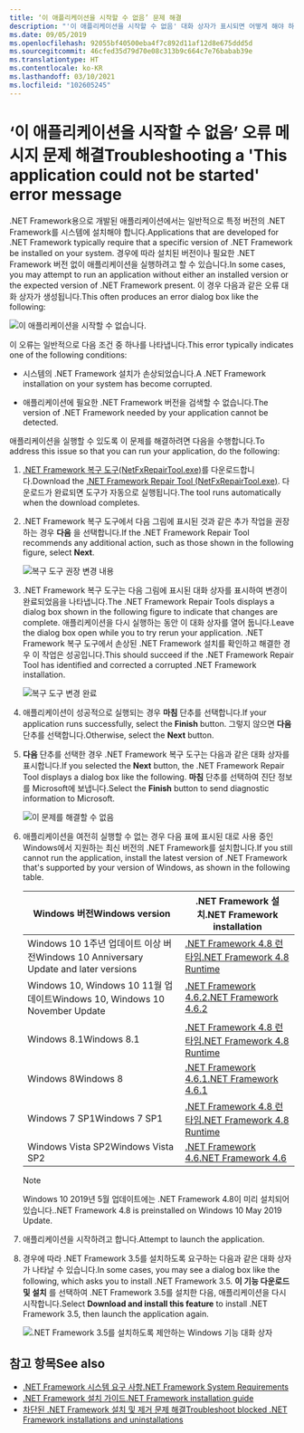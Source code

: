 ```yaml
---
title: ‘이 애플리케이션을 시작할 수 없음’ 문제 해결
description: "'이 애플리케이션을 시작할 수 없음' 대화 상자가 표시되면 어떻게 해야 하는지 알아보세요."
ms.date: 09/05/2019
ms.openlocfilehash: 92055bf40500eba4f7c892d11af12d8e675ddd5d
ms.sourcegitcommit: 46cfed35d79d70e08c313b9c664c7e76babab39e
ms.translationtype: HT
ms.contentlocale: ko-KR
ms.lasthandoff: 03/10/2021
ms.locfileid: "102605245"
---
```

# <a name="troubleshooting-a-this-application-could-not-be-started-error-message"></a><span data-ttu-id="5613a-103">‘이 애플리케이션을 시작할 수 없음’ 오류 메시지 문제 해결</span><span class="sxs-lookup"><span data-stu-id="5613a-103">Troubleshooting a 'This application could not be started' error message</span></span>

<span data-ttu-id="5613a-104">.NET Framework용으로 개발된 애플리케이션에서는 일반적으로 특정 버전의 .NET Framework를 시스템에 설치해야 합니다.</span><span class="sxs-lookup"><span data-stu-id="5613a-104">Applications that are developed for .NET Framework typically require that a specific version of .NET Framework be installed on your system.</span></span> <span data-ttu-id="5613a-105">경우에 따라 설치된 버전이나 필요한 .NET Framework 버전 없이 애플리케이션을 실행하려고 할 수 있습니다.</span><span class="sxs-lookup"><span data-stu-id="5613a-105">In some cases, you may attempt to run an application without either an installed version or the expected version of .NET Framework present.</span></span> <span data-ttu-id="5613a-106">이 경우 다음과 같은 오류 대화 상자가 생성됩니다.</span><span class="sxs-lookup"><span data-stu-id="5613a-106">This often produces an error dialog box like the following:</span></span>

![이 애플리케이션을 시작할 수 없습니다.](media/application-not-started/app-could-not-be-started.png)

<span data-ttu-id="5613a-108">이 오류는 일반적으로 다음 조건 중 하나를 나타냅니다.</span><span class="sxs-lookup"><span data-stu-id="5613a-108">This error typically indicates one of the following conditions:</span></span>

- <span data-ttu-id="5613a-109">시스템의 .NET Framework 설치가 손상되었습니다.</span><span class="sxs-lookup"><span data-stu-id="5613a-109">A .NET Framework installation on your system has become corrupted.</span></span>

- <span data-ttu-id="5613a-110">애플리케이션에 필요한 .NET Framework 버전을 검색할 수 없습니다.</span><span class="sxs-lookup"><span data-stu-id="5613a-110">The version of .NET Framework needed by your application cannot be detected.</span></span>

<span data-ttu-id="5613a-111">애플리케이션을 실행할 수 있도록 이 문제를 해결하려면 다음을 수행합니다.</span><span class="sxs-lookup"><span data-stu-id="5613a-111">To address this issue so that you can run your application, do the following:</span></span>

1. <span data-ttu-id="5613a-112">[.NET Framework 복구 도구(NetFxRepairTool.exe)](https://www.microsoft.com/download/details.aspx?id=30135)를 다운로드합니다.</span><span class="sxs-lookup"><span data-stu-id="5613a-112">Download the [.NET Framework Repair Tool (NetFxRepairTool.exe)](https://www.microsoft.com/download/details.aspx?id=30135).</span></span> <span data-ttu-id="5613a-113">다운로드가 완료되면 도구가 자동으로 실행됩니다.</span><span class="sxs-lookup"><span data-stu-id="5613a-113">The tool runs automatically when the download completes.</span></span>

1. <span data-ttu-id="5613a-114">.NET Framework 복구 도구에서 다음 그림에 표시된 것과 같은 추가 작업을 권장하는 경우 **다음** 을 선택합니다.</span><span class="sxs-lookup"><span data-stu-id="5613a-114">If the .NET Framework Repair Tool recommends any additional action, such as those shown in the following figure, select **Next**.</span></span>

   ![복구 도구 권장 변경 내용](media/application-not-started/repair-tool-recommended-changes.png)

1. <span data-ttu-id="5613a-116">.NET Framework 복구 도구는 다음 그림에 표시된 대화 상자를 표시하여 변경이 완료되었음을 나타냅니다.</span><span class="sxs-lookup"><span data-stu-id="5613a-116">The .NET Framework Repair Tools displays a dialog box shown in the following figure to indicate that changes are complete.</span></span> <span data-ttu-id="5613a-117">애플리케이션을 다시 실행하는 동안 이 대화 상자를 열어 둡니다.</span><span class="sxs-lookup"><span data-stu-id="5613a-117">Leave the dialog box open while you to try rerun your application.</span></span> <span data-ttu-id="5613a-118">.NET Framework 복구 도구에서 손상된 .NET Framework 설치를 확인하고 해결한 경우 이 작업은 성공입니다.</span><span class="sxs-lookup"><span data-stu-id="5613a-118">This should succeed if the .NET Framework Repair Tool has identified and corrected a corrupted .NET Framework installation.</span></span>

   ![복구 도구 변경 완료](media/application-not-started/repair-tool-changes-complete.png)

1. <span data-ttu-id="5613a-120">애플리케이션이 성공적으로 실행되는 경우 **마침** 단추를 선택합니다.</span><span class="sxs-lookup"><span data-stu-id="5613a-120">If your application runs successfully, select the **Finish** button.</span></span> <span data-ttu-id="5613a-121">그렇지 않으면 **다음** 단추를 선택합니다.</span><span class="sxs-lookup"><span data-stu-id="5613a-121">Otherwise, select the **Next** button.</span></span>

1. <span data-ttu-id="5613a-122">**다음** 단추를 선택한 경우 .NET Framework 복구 도구는 다음과 같은 대화 상자를 표시합니다.</span><span class="sxs-lookup"><span data-stu-id="5613a-122">If you selected the **Next** button, the .NET Framework Repair Tool displays a dialog box like the following.</span></span> <span data-ttu-id="5613a-123">**마침** 단추를 선택하여 진단 정보를 Microsoft에 보냅니다.</span><span class="sxs-lookup"><span data-stu-id="5613a-123">Select the **Finish** button to send diagnostic information to Microsoft.</span></span>

   ![이 문제를 해결할 수 없음](media/application-not-started/repair-tool-no-resolution.png)

1. <span data-ttu-id="5613a-125">애플리케이션을 여전히 실행할 수 없는 경우 다음 표에 표시된 대로 사용 중인 Windows에서 지원하는 최신 버전의 .NET Framework를 설치합니다.</span><span class="sxs-lookup"><span data-stu-id="5613a-125">If you still cannot run the application, install the latest version of .NET Framework that's supported by your version of Windows, as shown in the following table.</span></span>

   |<span data-ttu-id="5613a-126">Windows 버전</span><span class="sxs-lookup"><span data-stu-id="5613a-126">Windows version</span></span>|<span data-ttu-id="5613a-127">.NET Framework 설치</span><span class="sxs-lookup"><span data-stu-id="5613a-127">.NET Framework installation</span></span>|
   |---|---|
   |<span data-ttu-id="5613a-128">Windows 10 1주년 업데이트 이상 버전</span><span class="sxs-lookup"><span data-stu-id="5613a-128">Windows 10 Anniversary Update and later versions</span></span>|[<span data-ttu-id="5613a-129">.NET Framework 4.8 런타임</span><span class="sxs-lookup"><span data-stu-id="5613a-129">.NET Framework 4.8 Runtime</span></span>](https://dotnet.microsoft.com/download/dotnet-framework/net48)|
   |<span data-ttu-id="5613a-130">Windows 10, Windows 10 11월 업데이트</span><span class="sxs-lookup"><span data-stu-id="5613a-130">Windows 10, Windows 10 November Update</span></span>|[<span data-ttu-id="5613a-131">.NET Framework 4.6.2</span><span class="sxs-lookup"><span data-stu-id="5613a-131">.NET Framework 4.6.2</span></span>](https://dotnet.microsoft.com/download/dotnet-framework/net462)|
   |<span data-ttu-id="5613a-132">Windows 8.1</span><span class="sxs-lookup"><span data-stu-id="5613a-132">Windows 8.1</span></span>|[<span data-ttu-id="5613a-133">.NET Framework 4.8 런타임</span><span class="sxs-lookup"><span data-stu-id="5613a-133">.NET Framework 4.8 Runtime</span></span>](https://dotnet.microsoft.com/download/dotnet-framework/net48)|
   |<span data-ttu-id="5613a-134">Windows 8</span><span class="sxs-lookup"><span data-stu-id="5613a-134">Windows 8</span></span>|[<span data-ttu-id="5613a-135">.NET Framework 4.6.1</span><span class="sxs-lookup"><span data-stu-id="5613a-135">.NET Framework 4.6.1</span></span>](https://dotnet.microsoft.com/download/dotnet-framework/net461)|
   |<span data-ttu-id="5613a-136">Windows 7 SP1</span><span class="sxs-lookup"><span data-stu-id="5613a-136">Windows 7 SP1</span></span>|[<span data-ttu-id="5613a-137">.NET Framework 4.8 런타임</span><span class="sxs-lookup"><span data-stu-id="5613a-137">.NET Framework 4.8 Runtime</span></span>](https://dotnet.microsoft.com/download/dotnet-framework/net48)|
   |<span data-ttu-id="5613a-138">Windows Vista SP2</span><span class="sxs-lookup"><span data-stu-id="5613a-138">Windows Vista SP2</span></span>|[<span data-ttu-id="5613a-139">.NET Framework 4.6</span><span class="sxs-lookup"><span data-stu-id="5613a-139">.NET Framework 4.6</span></span>](https://dotnet.microsoft.com/download/dotnet-framework/net46)|

   > [!NOTE]
   > <span data-ttu-id="5613a-140">Windows 10 2019년 5월 업데이트에는 .NET Framework 4.8이 미리 설치되어 있습니다.</span><span class="sxs-lookup"><span data-stu-id="5613a-140">.NET Framework 4.8 is preinstalled on Windows 10 May 2019 Update.</span></span>

1. <span data-ttu-id="5613a-141">애플리케이션을 시작하려고 합니다.</span><span class="sxs-lookup"><span data-stu-id="5613a-141">Attempt to launch the application.</span></span>

1. <span data-ttu-id="5613a-142">경우에 따라 .NET Framework 3.5를 설치하도록 요구하는 다음과 같은 대화 상자가 나타날 수 있습니다.</span><span class="sxs-lookup"><span data-stu-id="5613a-142">In some cases, you may see a dialog box like the following, which asks you to install .NET Framework 3.5.</span></span> <span data-ttu-id="5613a-143">**이 기능 다운로드 및 설치** 를 선택하여 .NET Framework 3.5를 설치한 다음, 애플리케이션을 다시 시작합니다.</span><span class="sxs-lookup"><span data-stu-id="5613a-143">Select **Download and install this feature** to install .NET Framework 3.5, then launch the application again.</span></span>

   ![.NET Framework 3.5를 설치하도록 제안하는 Windows 기능 대화 상자](media/application-not-started/install-3-5.png)

## <a name="see-also"></a><span data-ttu-id="5613a-145">참고 항목</span><span class="sxs-lookup"><span data-stu-id="5613a-145">See also</span></span>

- [<span data-ttu-id="5613a-146">.NET Framework 시스템 요구 사항</span><span class="sxs-lookup"><span data-stu-id="5613a-146">.NET Framework System Requirements</span></span>](../get-started/system-requirements.md)
- [<span data-ttu-id="5613a-147">.NET Framework 설치 가이드</span><span class="sxs-lookup"><span data-stu-id="5613a-147">.NET Framework installation guide</span></span>](index.md)
- [<span data-ttu-id="5613a-148">차단된 .NET Framework 설치 및 제거 문제 해결</span><span class="sxs-lookup"><span data-stu-id="5613a-148">Troubleshoot blocked .NET Framework installations and uninstallations</span></span>](troubleshoot-blocked-installations-and-uninstallations.md)
